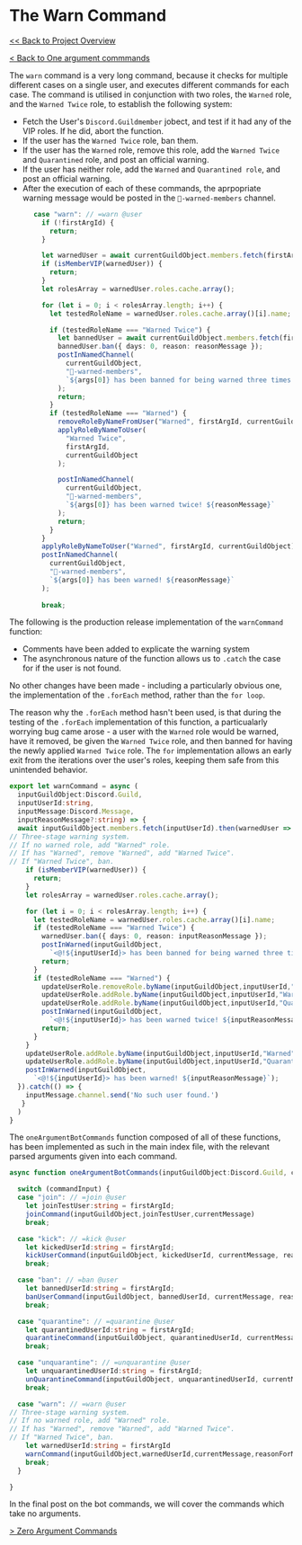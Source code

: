# The Warn Command

[<< Back to Project Overview](../defenderProject.md)

[< Back to One argument commmands](oneArg.md)

The `warn` command is a very long command, because it checks for multiple different cases on a single user, and executes different commands for each case. The command is utilised in conjunction with two roles, the `Warned` role, and the `Warned Twice` role, to establish the following system:
- Fetch the User's `Discord.Guildmember` jobect, and test if it had any of the VIP roles. If he did, abort the function.
- If the user has the `Warned Twice` role, ban them.
- If the user has the `Warned` role, remove this role, add the `Warned Twice` and `Quarantined` role, and post an official warning.
- If the user has neither role, add the `Warned` and `Quarantined role`, and post an official warning.
- After the execution of each of these commands, the aprpopriate warning message would be posted in the `🚨-warned-members` channel.

```typescript
      case "warn": // =warn @user
        if (!firstArgId) {
          return;
        }

        let warnedUser = await currentGuildObject.members.fetch(firstArgId);
        if (isMemberVIP(warnedUser)) {
          return;
        }
        let rolesArray = warnedUser.roles.cache.array();

        for (let i = 0; i < rolesArray.length; i++) {
          let testedRoleName = warnedUser.roles.cache.array()[i].name;

          if (testedRoleName === "Warned Twice") {
            let bannedUser = await currentGuildObject.members.fetch(firstArgId);
            bannedUser.ban({ days: 0, reason: reasonMessage });
            postInNamedChannel(
              currentGuildObject,
              "🚨-warned-members",
              `${args[0]} has been banned for being warned three times! ${reasonMessage}`
            );
            return;
          }
          if (testedRoleName === "Warned") {
            removeRoleByNameFromUser("Warned", firstArgId, currentGuildObject);
            applyRoleByNameToUser(
              "Warned Twice",
              firstArgId,
              currentGuildObject
            );

            postInNamedChannel(
              currentGuildObject,
              "🚨-warned-members",
              `${args[0]} has been warned twice! ${reasonMessage}`
            );
            return;
          }
        }
        applyRoleByNameToUser("Warned", firstArgId, currentGuildObject);
        postInNamedChannel(
          currentGuildObject,
          "🚨-warned-members",
          `${args[0]} has been warned! ${reasonMessage}`
        );
          
        break;
 ```
 
The following is the production release implementation of the `warnCommand` function:
- Comments have been added to explicate the warning system
- The asynchronous nature of the function allows us to `.catch` the case for if the user is not found.

No other changes have been made - including a particularly obvious one, the implementation of the `.forEach` method, rather than the `for loop`. 

The reason why the `.forEach` method hasn't been used, is that during the testing of the `.forEach` implementation of this function, a particualarly worrying bug came arose - a user with the `Warned` role would be warned, have it removed, be given the `Warned Twice` role, and then banned for having the newly applied `Warned Twice` role. The `for` implementation allows an early exit from the iterations over the user's roles, keeping them safe from this unintended behavior.

```typescript
export let warnCommand = async (
  inputGuildObject:Discord.Guild, 
  inputUserId:string, 
  inputMessage:Discord.Message,
  inputReasonMessage?:string) => {
  await inputGuildObject.members.fetch(inputUserId).then(warnedUser => {
// Three-stage warning system. 
// If no warned role, add "Warned" role. 
// If has "Warned", remove "Warned", add "Warned Twice". 
// If "Warned Twice", ban.
    if (isMemberVIP(warnedUser)) {
      return;
    }
    let rolesArray = warnedUser.roles.cache.array();

    for (let i = 0; i < rolesArray.length; i++) {
      let testedRoleName = warnedUser.roles.cache.array()[i].name;
      if (testedRoleName === "Warned Twice") {
        warnedUser.ban({ days: 0, reason: inputReasonMessage });
        postInWarned(inputGuildObject,
          `<@!${inputUserId}> has been banned for being warned three times! ${inputReasonMessage}`);
        return;
      }
      if (testedRoleName === "Warned") {
        updateUserRole.removeRole.byName(inputGuildObject,inputUserId,"Warned")
        updateUserRole.addRole.byName(inputGuildObject,inputUserId,"Warned Twice");
        updateUserRole.addRole.byName(inputGuildObject,inputUserId,"Quarantine")
        postInWarned(inputGuildObject,
          `<@!${inputUserId}> has been warned twice! ${inputReasonMessage}`);
        return;
      }
    }
    updateUserRole.addRole.byName(inputGuildObject,inputUserId,"Warned");
    updateUserRole.addRole.byName(inputGuildObject,inputUserId,"Quarantine")
    postInWarned(inputGuildObject,
      `<@!${inputUserId}> has been warned! ${inputReasonMessage}`);
  }).catch(() => {
    inputMessage.channel.send('No such user found.')
   }
  )
}
```

The `oneArgumentBotCommands` function composed of all of these functions, has been implemented as such in the main index file, with the relevant parsed arguments given into each command.

```typescript
async function oneArgumentBotCommands(inputGuildObject:Discord.Guild, commandInput) {

  switch (commandInput) {
  case "join": // =join @user
    let joinTestUser:string = firstArgId;
    joinCommand(inputGuildObject,joinTestUser,currentMessage)
    break;

  case "kick": // =kick @user
    let kickedUserId:string = firstArgId;
    kickUserCommand(inputGuildObject, kickedUserId, currentMessage, reasonForModeration)
    break;

  case "ban": // =ban @user
    let bannedUserId:string = firstArgId;
    banUserCommand(inputGuildObject, bannedUserId, currentMessage, reasonForModeration)
    break;

  case "quarantine": // =quarantine @user
    let quarantinedUserId:string = firstArgId;
    quarantineCommand(inputGuildObject, quarantinedUserId, currentMessage, reasonForModeration)
    break;

  case "unquarantine": // =unquarantine @user
    let unquarantinedUserId:string = firstArgId;
    unQuarantineCommand(inputGuildObject, unquarantinedUserId, currentMessage, reasonForModeration)
    break;

  case "warn": // =warn @user
// Three-stage warning system. 
// If no warned role, add "Warned" role. 
// If has "Warned", remove "Warned", add "Warned Twice". 
// If "Warned Twice", ban.
    let warnedUserId:string = firstArgId
    warnCommand(inputGuildObject,warnedUserId,currentMessage,reasonForModeration)
    break;
  }

}
```

In the final post on the bot commands, we will cover the commands which take no arguments.

[> Zero Argument Commands](zeroArgs.md)
